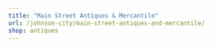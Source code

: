 ```yaml
---
title: "Main Street Antiques & Mercantile"
url: /johnson-city/main-street-antiques-and-mercantile/
shop: antiques
---
```

